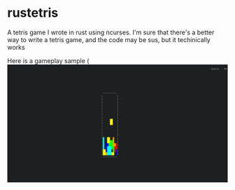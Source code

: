 # rustetris
A tetris game I wrote in rust using ncurses. I'm sure that there's a better way to write a tetris game, and the code may be sus, but it techinically works

Here is a gameplay sample
(![alt text](https://github.com/ericvin8/rustetris/blob/main/image.jpg?raw=true)

